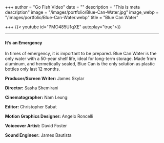 +++
author = "Go Fish Video"
date = ""
description = "This is meta description"
image = "/images/portfolio/Blue-Can-Water.jpg"
image_webp = "/images/portfolio/Blue-Can-Water.webp"
title = "Blue Can Water"

+++
{{< youtube id="PMO485U1qXE" autoplay="true">}}

***

#### It’s an Emergency

In times of emergency, it is important to be prepared. Blue Can Water is the only water with a 50-year shelf life, ideal for long-term storage. Made from aluminum, and hermetically sealed, Blue Can is the only solution as plastic bottles only last 12 months.

**Producer/Screen Writer:** James Skylar

**Director:** Sasha Shemirani

**Cinematographer:** Nam Leung

**Editor:** Christopher Sabat

**Motion Graphics Designer:** Angelo Roncelli

**Voiceover Artist:** David Foster

**Sound Engineer:** James Bautista